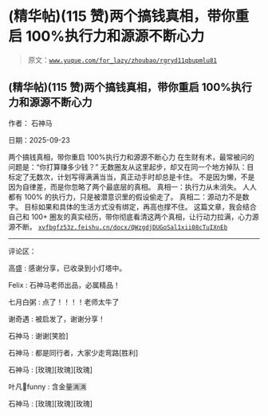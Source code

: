# (精华帖)(115 赞)两个搞钱真相，带你重启 100%执行力和源源不断心力

> 原文：[`www.yuque.com/for_lazy/zhoubao/rgryd11qbupmlu81`](https://www.yuque.com/for_lazy/zhoubao/rgryd11qbupmlu81)

## (精华帖)(115 赞)两个搞钱真相，带你重启 100%执行力和源源不断心力

作者： 石神马

日期：2025-09-23

两个搞钱真相，带你重启 100%执行力和源源不断心力 在生财有术，最常被问的问题是：“你打算赚多少钱？”
无数圈友从这里起步，却又在同一个地方掉队：目标定了无数次，计划写得满满当当，真正动手时却总是卡住。
不是因为懒，不是因为自律差，而是你忽略了两个最底层的真相。 真相一：执行力从未消失。 人人都有 100% 的执行力，只是被潜意识里的假设偷走了。
真相二：源动力不是数字。 目标如果和具体的生活方式没有绑定，再高也撑不住。 这篇文章，我会结合自己和 100+
圈友的真实经历，带你彻底看清这两个真相，让行动力拉满，心力源源不断。 [`xvfbgfz53z.feishu.cn/docx/QWzgdjDUGoSal1xii08cTuIXnEb`](https://xvfbgfz53z.feishu.cn/docx/QWzgdjDUGoSal1xii08cTuIXnEb)

* * *

评论区：

高盛 : 感谢分享，已收录到小灯塔中。

Felix : 石神马老师出品，必属精品！

七月白粥 : 点了！！！！老师太牛了

谢奇遇 : 被启发了，谢谢分享！

石神马 : 谢谢[笑脸]

石神马 : 都是同行者，大家少走弯路[胜利]

石神马 : [玫瑰][玫瑰][玫瑰]

叶凡🌱funny : 含金量🈵🈵

石神马 : [玫瑰][玫瑰][玫瑰]